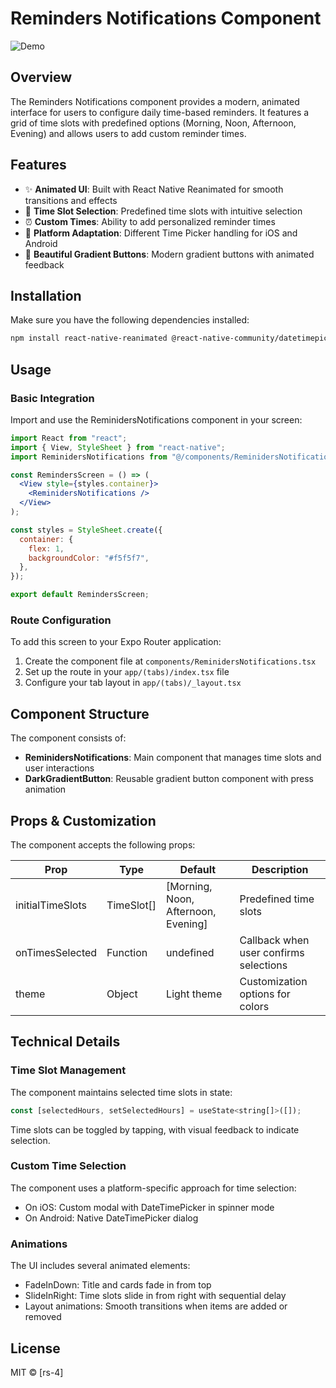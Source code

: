 # Reminders Notifications Component

![Demo](demo.gif)

## Overview

The Reminders Notifications component provides a modern, animated interface for users to configure daily time-based reminders. It features a grid of time slots with predefined options (Morning, Noon, Afternoon, Evening) and allows users to add custom reminder times.

## Features

- ✨ **Animated UI**: Built with React Native Reanimated for smooth transitions and effects
- 🔔 **Time Slot Selection**: Predefined time slots with intuitive selection
- ⏰ **Custom Times**: Ability to add personalized reminder times
- 📱 **Platform Adaptation**: Different Time Picker handling for iOS and Android 
- 🌈 **Beautiful Gradient Buttons**: Modern gradient buttons with animated feedback



## Installation

Make sure you have the following dependencies installed:

```bash
npm install react-native-reanimated @react-native-community/datetimepicker expo-linear-gradient @expo/vector-icons
```

## Usage

### Basic Integration

Import and use the ReminidersNotifications component in your screen:

```jsx
import React from "react";
import { View, StyleSheet } from "react-native";
import ReminidersNotifications from "@/components/ReminidersNotifications";

const RemindersScreen = () => (
  <View style={styles.container}>
    <ReminidersNotifications />
  </View>
);

const styles = StyleSheet.create({
  container: {
    flex: 1,
    backgroundColor: "#f5f5f7",
  },
});

export default RemindersScreen;
```

### Route Configuration

To add this screen to your Expo Router application:

1. Create the component file at `components/ReminidersNotifications.tsx`
2. Set up the route in your `app/(tabs)/index.tsx` file
3. Configure your tab layout in `app/(tabs)/_layout.tsx` 

## Component Structure

The component consists of:

- **ReminidersNotifications**: Main component that manages time slots and user interactions
- **DarkGradientButton**: Reusable gradient button component with press animation

## Props & Customization

The component accepts the following props:

| Prop | Type | Default | Description |
|------|------|---------|-------------|
| initialTimeSlots | TimeSlot[] | [Morning, Noon, Afternoon, Evening] | Predefined time slots |
| onTimesSelected | Function | undefined | Callback when user confirms selections |
| theme | Object | Light theme | Customization options for colors |

## Technical Details

### Time Slot Management

The component maintains selected time slots in state:

```javascript
const [selectedHours, setSelectedHours] = useState<string[]>([]);
```

Time slots can be toggled by tapping, with visual feedback to indicate selection.

### Custom Time Selection

The component uses a platform-specific approach for time selection:
- On iOS: Custom modal with DateTimePicker in spinner mode
- On Android: Native DateTimePicker dialog

### Animations

The UI includes several animated elements:
- FadeInDown: Title and cards fade in from top
- SlideInRight: Time slots slide in from right with sequential delay
- Layout animations: Smooth transitions when items are added or removed

## License

MIT © [rs-4]
